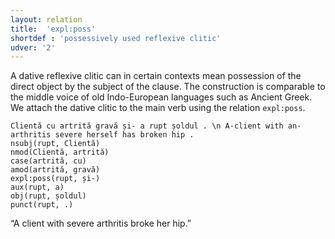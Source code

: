 ```yaml
---
layout: relation
title:  'expl:poss'
shortdef : 'possessively used reflexive clitic'
udver: '2'
---
```


A dative reflexive clitic can in certain contexts mean possession of the direct object by the
subject of the clause. The construction is comparable to the middle voice of old Indo-European
languages such as Ancient Greek. We attach the dative clitic to the main verb using the
relation `expl:poss`.

~~~ sdparse
Clientă cu artrită gravă și- a rupt șoldul . \n A-client with an-arthritis severe herself has broken hip .
nsubj(rupt, Clientă)
nmod(Clientă, artrită)
case(artrită, cu)
amod(artrită, gravă)
expl:poss(rupt, și-)
aux(rupt, a)
obj(rupt, șoldul)
punct(rupt, .)
~~~

“A client with severe arthritis broke her hip.”

<!-- Interlanguage links updated Út 9. května 2023, 20:04:15 CEST -->
